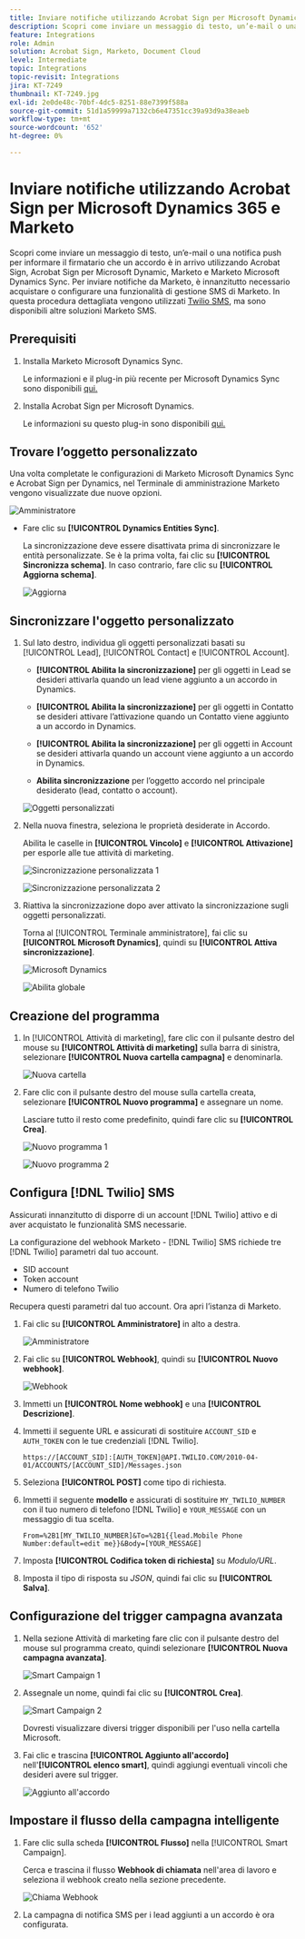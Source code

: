```yaml
---
title: Inviare notifiche utilizzando Acrobat Sign per Microsoft Dynamics 365 e Marketo
description: Scopri come inviare un messaggio di testo, un’e-mail o una notifica push per informare il firmatario che è in arrivo un accordo
feature: Integrations
role: Admin
solution: Acrobat Sign, Marketo, Document Cloud
level: Intermediate
topic: Integrations
topic-revisit: Integrations
jira: KT-7249
thumbnail: KT-7249.jpg
exl-id: 2e0de48c-70bf-4dc5-8251-88e7399f588a
source-git-commit: 51d1a59999a7132cb6e47351cc39a93d9a38eaeb
workflow-type: tm+mt
source-wordcount: '652'
ht-degree: 0%

---
```


# Inviare notifiche utilizzando Acrobat Sign per Microsoft Dynamics 365 e Marketo

Scopri come inviare un messaggio di testo, un’e-mail o una notifica push per informare il firmatario che un accordo è in arrivo utilizzando Acrobat Sign, Acrobat Sign per Microsoft Dynamic, Marketo e Marketo Microsoft Dynamics Sync. Per inviare notifiche da Marketo, è innanzitutto necessario acquistare o configurare una funzionalità di gestione SMS di Marketo. In questa procedura dettagliata vengono utilizzati [Twilio SMS](https://launchpoint.marketo.com/twilio/twilio-sms-for-marketo/), ma sono disponibili altre soluzioni Marketo SMS.

## Prerequisiti

1. Installa Marketo Microsoft Dynamics Sync.

   Le informazioni e il plug-in più recente per Microsoft Dynamics Sync sono disponibili [qui.](https://experienceleague.adobe.com/docs/marketo/using/product-docs/crm-sync/microsoft-dynamics/marketo-plugin-releases-for-microsoft-dynamics.html?lang=it)

1. Installa Acrobat Sign per Microsoft Dynamics.

   Le informazioni su questo plug-in sono disponibili [qui.](https://helpx.adobe.com/ca/sign/using/microsoft-dynamics-integration-installation-guide.html)

## Trovare l’oggetto personalizzato

Una volta completate le configurazioni di Marketo Microsoft Dynamics Sync e Acrobat Sign per Dynamics, nel Terminale di amministrazione Marketo vengono visualizzate due nuove opzioni.

![Amministratore](assets/adminTerminal.png)

* Fare clic su **[!UICONTROL Dynamics Entities Sync]**.

  La sincronizzazione deve essere disattivata prima di sincronizzare le entità personalizzate. Se è la prima volta, fai clic su **[!UICONTROL Sincronizza schema]**. In caso contrario, fare clic su **[!UICONTROL Aggiorna schema]**.

  ![Aggiorna](assets/refreshSchema.png)

## Sincronizzare l&#39;oggetto personalizzato

1. Sul lato destro, individua gli oggetti personalizzati basati su [!UICONTROL Lead], [!UICONTROL Contact] e [!UICONTROL Account].

   * **[!UICONTROL Abilita la sincronizzazione]** per gli oggetti in Lead se desideri attivarla quando un lead viene aggiunto a un accordo in Dynamics.

   * **[!UICONTROL Abilita la sincronizzazione]** per gli oggetti in Contatto se desideri attivare l’attivazione quando un Contatto viene aggiunto a un accordo in Dynamics.

   * **[!UICONTROL Abilita la sincronizzazione]** per gli oggetti in Account se desideri attivarla quando un account viene aggiunto a un accordo in Dynamics.

   * **Abilita sincronizzazione** per l’oggetto accordo nel principale desiderato (lead, contatto o account).

   ![Oggetti personalizzati](assets/enableSyncDynamics.png)

1. Nella nuova finestra, seleziona le proprietà desiderate in Accordo.

   Abilita le caselle in **[!UICONTROL Vincolo]** e **[!UICONTROL Attivazione]** per esporle alle tue attività di marketing.

   ![Sincronizzazione personalizzata 1](assets/entitySync1.png)

   ![Sincronizzazione personalizzata 2](assets/entitySync2.png)

1. Riattiva la sincronizzazione dopo aver attivato la sincronizzazione sugli oggetti personalizzati.

   Torna al [!UICONTROL Terminale amministratore], fai clic su **[!UICONTROL Microsoft Dynamics]**, quindi su **[!UICONTROL Attiva sincronizzazione]**.

   ![Microsoft Dynamics](assets/microsoftDynamics.png)

   ![Abilita globale](assets/enableGlobalDynamics.png)

## Creazione del programma

1. In [!UICONTROL Attività di marketing], fare clic con il pulsante destro del mouse su **[!UICONTROL Attività di marketing]** sulla barra di sinistra, selezionare **[!UICONTROL Nuova cartella campagna]** e denominarla.

   ![Nuova cartella](assets/newFolder.png)

1. Fare clic con il pulsante destro del mouse sulla cartella creata, selezionare **[!UICONTROL Nuovo programma]** e assegnare un nome.

   Lasciare tutto il resto come predefinito, quindi fare clic su **[!UICONTROL Crea]**.

   ![Nuovo programma 1](assets/newProgram1.png)

   ![Nuovo programma 2](assets/newProgram2.png)

## Configura [!DNL Twilio] SMS

Assicurati innanzitutto di disporre di un account [!DNL Twilio] attivo e di aver acquistato le funzionalità SMS necessarie.

La configurazione del webhook Marketo - [!DNL Twilio] SMS richiede tre [!DNL Twilio] parametri dal tuo account.

* SID account
* Token account
* Numero di telefono Twilio

Recupera questi parametri dal tuo account. Ora apri l’istanza di Marketo.

1. Fai clic su **[!UICONTROL Amministratore]** in alto a destra.

   ![Amministratore](assets/adminTab.png)

1. Fai clic su **[!UICONTROL Webhook]**, quindi su **[!UICONTROL Nuovo webhook]**.

   ![Webhook](assets/webhooks.png)

1. Immetti un **[!UICONTROL Nome webhook]** e una **[!UICONTROL Descrizione]**.

1. Immetti il seguente URL e assicurati di sostituire `ACCOUNT_SID` e `AUTH_TOKEN` con le tue credenziali [!DNL Twilio].

   ```
   https://[ACCOUNT_SID]:[AUTH_TOKEN]@API.TWILIO.COM/2010-04-01/ACCOUNTS/[ACCOUNT_SID]/Messages.json
   ```

1. Seleziona **[!UICONTROL POST]** come tipo di richiesta.

1. Immetti il seguente **modello** e assicurati di sostituire `MY_TWILIO_NUMBER` con il tuo numero di telefono [!DNL Twilio] e `YOUR_MESSAGE` con un messaggio di tua scelta.

   ```
   From=%2B1[MY_TWILIO_NUMBER]&To=%2B1{{lead.Mobile Phone Number:default=edit me}}&Body=[YOUR_MESSAGE]
   ```

1. Imposta **[!UICONTROL Codifica token di richiesta]** su *Modulo/URL*.

1. Imposta il tipo di risposta su *JSON*, quindi fai clic su **[!UICONTROL Salva]**.

## Configurazione del trigger campagna avanzata

1. Nella sezione Attività di marketing fare clic con il pulsante destro del mouse sul programma creato, quindi selezionare **[!UICONTROL Nuova campagna avanzata]**.

   ![Smart Campaign 1](assets/smartCampaign1.png)

1. Assegnale un nome, quindi fai clic su **[!UICONTROL Crea]**.

   ![Smart Campaign 2](assets/smartCampaign3.png)

   Dovresti visualizzare diversi trigger disponibili per l&#39;uso nella cartella Microsoft.

1. Fai clic e trascina **[!UICONTROL Aggiunto all&#39;accordo]** nell&#39;**[!UICONTROL elenco smart]**, quindi aggiungi eventuali vincoli che desideri avere sul trigger.

   ![Aggiunto all&#39;accordo](assets/addedToAgreementDynamics.png)

## Impostare il flusso della campagna intelligente

1. Fare clic sulla scheda **[!UICONTROL Flusso]** nella [!UICONTROL Smart Campaign].

   Cerca e trascina il flusso **Webhook di chiamata** nell&#39;area di lavoro e seleziona il webhook creato nella sezione precedente.

   ![Chiama Webhook](assets/callWebhook.png)

1. La campagna di notifica SMS per i lead aggiunti a un accordo è ora configurata.
